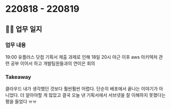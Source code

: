 # 220818 - 220819
## 👩‍💻 업무 일지
### 업무 내용
19:00 유플러스 닷컴 기획서 제출 과제로 인해
18일 20시 야근 이후 aws 아키텍처 관련 공부 이어서 하고
개발팀원들과의 연이은 회의 

### Takeaway
클라우드 내가 생각했던 것보다 훨씬훨씬 어렵다.
단순히 배포에서 끝나는 이야기가 아니었다.
더 알아야할 게 많았고
결국 오늘 낸 기획서에서 서브넷을 잘 이해하지 못했다는 평을 들었다 ㅠㅠ


<!--stackedit_data:
eyJoaXN0b3J5IjpbMTA4NzExMjMxMiwtMTcwMTk2ODE1MV19
-->